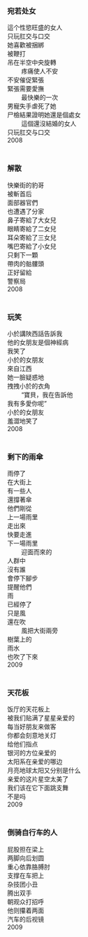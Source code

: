 ### 宛若处女

這个性慾旺盛的女人  
只玩肛交与口交  
她喜歡被捆綁  
被鞭打  
吊在半空中央旋轉  
　　
疼痛使人不安  
不安催促緊張  
緊張需要愛撫  
　　
最快樂的一次  
男寵失手虐死了她  
尸檢結果證明她還是個處女  
　　
這個還沒結婚的女人  
只玩肛交与口交  
2008  
　　

### 解散

快樂街的豹哥  
被斬首后  
面部器官們  
也遭遇了分家  
鼻子寄給了大女兒  
眼睛寄給了二女兒  
耳朵寄給了三女兒  
嘴巴寄給了小女兒  
只剩下一顆  
帶肉的骷髏頭  
正好留給  
警察局  
2008  
　　

### 玩笑

小於講陜西話告訴我  
他的女朋友是個神經病  
我笑了  
小於的女朋友  
來自江西  
她一臉疑惑地  
拽拽小於的衣角  
　　
“寶貝，我在告訴他  
我有多愛你呢”  
小於的女朋友  
羞澀地笑了  
2008  
　　

### 剩下的雨傘

雨停了  
在大街上  
有一些人  
還撐著傘  
他們剛從  
上一場雨里  
走出來  
快要走進  
下一場雨里  
　　
迎面而來的  
人群中  
沒有誰  
會停下腳步  
提醒他們  
雨  
已經停了  
只是風  
還在吹  
　　
風把大街兩旁  
樹葉上的  
雨水  
也吹了下來  
2009  
　　

### 天花板

饭厅的天花板上  
被我们贴满了星星亲爱的  
每当好朋友来做客  
你都会刻意地关灯  
给他们指点  
银河的方位亲爱的  
太阳系在亲爱的哪边  
月亮地球太阳又分别是什么  
亲爱的这片星空太美了  
我们该在它下面跳支舞  
不是吗  
2009  
　　

### 倒骑自行车的人

屁股担在梁上  
两脚向后划圆  
重心依靠胳膊肘  
支撑在车把上  
杂技团小丑  
腾出双手  
朝观众打招呼  
他则攥着两面  
汽车的后视镜  
2009  
